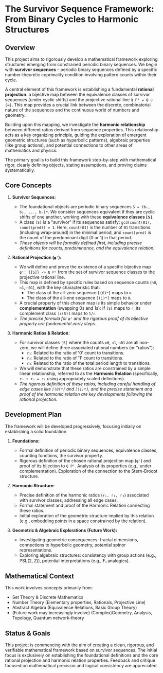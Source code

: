 # The Survivor Sequence Framework: From Binary Cycles to Harmonic Structures

## Overview

This project aims to rigorously develop a mathematical framework exploring structures emerging from constrained periodic binary sequences. We begin with **survivor sequences** – periodic binary sequences defined by a specific number-theoretic coprimality condition involving pattern counts within their cycle.

A central element of this framework is establishing a fundamental **rational projection**: a bijective map between the equivalence classes of survivor sequences (under cyclic shifts) and the projective rational line `Q P¹ = Q ∪ {∞}`. This map provides a crucial link between the discrete, combinatorial nature of the sequences and the continuous world of numbers and geometry.

Building upon this mapping, we investigate the **harmonic relationship** between different ratios derived from sequence properties. This relationship acts as a key organizing principle, guiding the exploration of emergent geometric structures (such as hyperbolic patterns), algebraic properties (like group actions), and potential connections to other areas of mathematics and physics.

The primary goal is to build this framework step-by-step with mathematical rigor, clearly defining objects, stating assumptions, and proving claims systematically.

## Core Concepts

1.  **Survivor Sequences:**
    *   The foundational objects are periodic binary sequences `S = (b₁, b₂, ..., bₙ)ʷ`. We consider sequences equivalent if they are cyclic shifts of one another, working with these **equivalence classes `[S]`**.
    *   A class `[S]` is a "survivor" if its sequences satisfy: `gcd(count(01), count(pred)) = 1`. Here, `count(01)` is the number of `01` transitions (including wrap-around) in the minimal period, and `count(pred)` is the count of the predominant digit (0 or 1) in that period.
    *   *These objects will be formally defined first, including precise definitions for counts, predominance, and the equivalence relation.*

2.  **Rational Projection (`φ'`):**
    *   We will define and prove the existence of a specific bijective map `φ': {[S]} -> Q P¹` from the set of survivor sequence classes to the projective rational line.
    *   This map is defined by specific rules based on sequence counts (`n0`, `n1`, `n01`), with the key characteristic that:
        *   The class of the all-zero sequence `[(0)ʷ]` maps to `∞`.
        *   The class of the all-one sequence `[(1)ʷ]` maps to `0`.
    *   A crucial property of this chosen map is its simple behavior under **complementation** (swapping 0s and 1s): If `[S]` maps to `r`, its complement class `[τ(S)]` maps to `1/r`.
    *   *The precise formula for `φ'` and the rigorous proof of its bijective property are fundamental early steps.*

3.  **Harmonic Ratios & Relation:**
    *   For survivor classes `[S]` where the counts `n0`, `n1`, `n01` are all non-zero, we will define three associated rational numbers (or "ratios"):
        *   `r₁`: Related to the ratio of '0' count to transitions.
        *   `r₂`: Related to the ratio of '1' count to transitions.
        *   `r₃`: Related to the ratio of the total period length to transitions.
    *   We will demonstrate that these ratios are constrained by a simple linear relationship, referred to as the **Harmonic Relation** (specifically, `r₁ + r₂ = r₃` using appropriately scaled definitions).
    *   *The rigorous definition of these ratios, including careful handling of edge cases like `[(0)ʷ]` and `[(1)ʷ]`, and the precise statement and proof of the harmonic relation are key developments following the rational projection.*

## Development Plan

The framework will be developed progressively, focusing initially on establishing a solid foundation:

1.  **Foundations:**
    *   Formal definition of periodic binary sequences, equivalence classes, counting functions, the survivor property.
    *   Rigorous definition of the chosen rational projection map (`φ'`) and proof of its bijection to `Q P¹`. Analysis of its properties (e.g., under complementation). Exploration of the connection to the Stern-Brocot structure.

2.  **Harmonic Structure:**
    *   Precise definition of the harmonic ratios (`r₁, r₂, r₃`) associated with survivor classes, addressing all edge cases.
    *   Formal statement and proof of the Harmonic Relation connecting these ratios.
    *   Initial exploration of the geometric structure implied by this relation (e.g., embedding points in a space constrained by the relation).

3.  **Geometric & Algebraic Explorations (Future Work):**
    *   Investigating geometric consequences: fractal dimensions, connections to hyperbolic geometry, potential spinor representations.
    *   Exploring algebraic structures: consistency with group actions (e.g., PSL(2, ℤ)), potential interpretations (e.g., F₁ analogies).

## Mathematical Context

This work involves concepts primarily from:

*   Set Theory & Discrete Mathematics
*   Number Theory (Elementary properties, Rationals, Projective Line)
*   Abstract Algebra (Equivalence Relations, Basic Group Theory)
*   (Future work may increasingly involve) (Complex)Geometry, Analysis, Topology, Quantum network-theory

## Status & Goals

This project is commencing with the aim of creating a clean, rigorous, and verifiable mathematical framework based on survivor sequences. The initial focus is exclusively on establishing the foundational definitions and the core rational projection and harmonic relation properties. Feedback and critique focused on mathematical precision and logical consistency are appreciated.
